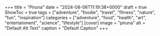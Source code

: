 +++
title = "Piruna"
date = "2024-08-06T11:19:38+0000"
draft = true
ShowToc = true
tags = ["adventure", "foodie", "travel", "fitness", "nature", "fun", "inspiration"]
categories = ["adventure", "food", "health", "art", "entertainment", "science", "lifestyle"]
[cover]
    image = "piruna"
    alt = "Default Alt Text"
    caption = "Default Caption"
+++
